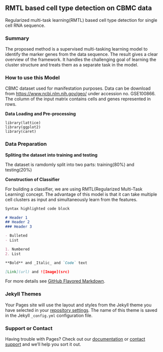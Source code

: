 ## RMTL based cell type detection on CBMC data

Regularized multi-task learning(RMTL) based cell type detection for single cell RNA sequence. 

### Summary

The proposed method is a supervised multi-tasking learning model to identify the marker genes from the data sequence. The result gives a clear overview of the framework. It handles the challenging goal of learning the cluster structure and treats them as a separate task in the model.

### How to use this Model
CBMC dataset used for manifestation purposes. Data can be download from https://www.ncbi.nlm.nih.gov/geo/ under accession no. GSE100866.
The column of the input matrix contains cells and genes represented in rows.

**Data Loading and Pre-processing**
```
library(lattice)
library(ggplot2)
library(caret)

```
### Data Preparation
**Spliting the dataset into training and testing** 

The dataset is ramdomly split into two parts: training(80%) and testing(20%) 

**Construction of Classifier**

For building a classifier, we are using RMTL(Regularized Multi-Task Learning) concept. The advantage of this model is that it can take multiple cell clusters as input and simultaneously learn from the features. 

```markdown
Syntax highlighted code block

# Header 1
## Header 2
### Header 3

- Bulleted
- List

1. Numbered
2. List

**Bold** and _Italic_ and `Code` text

[Link](url) and ![Image](src)
```

For more details see [GitHub Flavored Markdown](https://guides.github.com/features/mastering-markdown/).

### Jekyll Themes

Your Pages site will use the layout and styles from the Jekyll theme you have selected in your [repository settings](https://github.com/piuupadhyaypu/RMTL-method-used-for-cell-type-detection-in-sc-RNA-seq/settings/pages). The name of this theme is saved in the Jekyll `_config.yml` configuration file.

### Support or Contact

Having trouble with Pages? Check out our [documentation](https://docs.github.com/categories/github-pages-basics/) or [contact support](https://support.github.com/contact) and we’ll help you sort it out.
